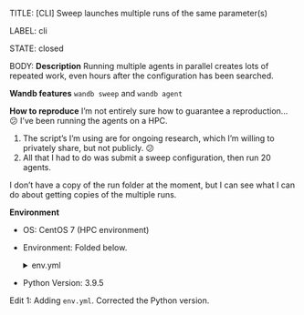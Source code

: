 TITLE:
[CLI] Sweep launches multiple runs of the same parameter(s)

LABEL:
cli

STATE:
closed

BODY:
**Description**
Running multiple agents in parallel creates lots of repeated work, even hours after the configuration has been searched.

**Wandb features**
`wandb sweep` and `wandb agent`

**How to reproduce**
I’m not entirely sure how to guarantee a reproduction… 😕 I’ve been running the agents on a HPC.
1. The script’s I’m using are for ongoing research, which I’m willing to privately share, but not publicly. 😕 
2. All that I had to do was submit a sweep configuration, then run 20 agents. 

I don’t have a copy of the run folder at the moment, but I can see what I can do about getting copies of the multiple runs.

**Environment**
- OS: CentOS 7 (HPC environment)
- Environment: Folded below.

  <details>
    <summary> env.yml </summary>

    ```yaml
    name: project-name
    channels:
    - defaults
    - conda-forge
    - anaconda
    - pytorch
    dependencies:
    - black=20.8b1
    - bokeh=2.3.3
    - click=8.0.1
    - dask=2021.7.0
    - dask-jobqueue==0.7.3
    - distributed=2021.7.0
    - hydra-core=1.1.0
    - isort=5.9.2
    - jedi=0.18.0
    - knockknock=0.1.8.1
    - matplotlib=3.3.4
    - numpy=1.20.3
    - omegaconf=2.1.0
    - pandas=1.2.5
    - pip=21.1.3
    - pycodestyle=2.7.0
    - pydocstyle=5.1.1
    - pyflakes=2.3.1
    - pylama=7.7.1
    - pylint=2.9.3
    - python=3.9.5
    - pytorch-lightning=1.3.8
    - pytorch=1.8.1
    - scikit-learn=0.24.2
    - scipy=1.6.2
    - seaborn=0.11.1
    - tqdm=4.59.0
    - wandb=0.11.0
    variables:
      # MKL_DEBUG_CPU_TYPE: "5"  # Only necessary for AMD Ryzen CPUs
      # Choose one for determinism
      CUBLAS_WORKSPACE_CONFIG: ":4096:8"
      # CUBLAS_WORKSPACE_CONFIG: ":16:8"
  ```

  </details>
- Python Version: 3.9.5

Edit 1: Adding `env.yml`. Corrected the Python version.

